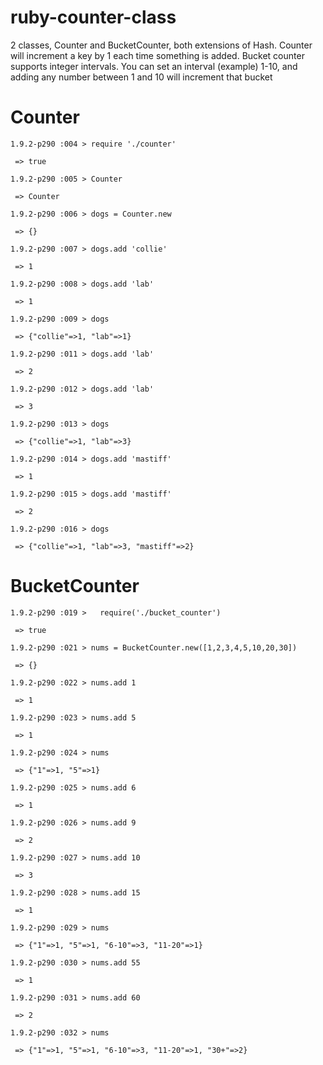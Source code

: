 ruby-counter-class
==================

2 classes, Counter and BucketCounter, both extensions of Hash.  Counter will increment a key by 1 each time something is added.  Bucket counter supports integer intervals.  You can set an interval (example) 1-10, and adding any number between 1 and 10 will increment that bucket


Counter
=======

	1.9.2-p290 :004 > require './counter'

	 => true 

	1.9.2-p290 :005 > Counter

	 => Counter 

	1.9.2-p290 :006 > dogs = Counter.new

	 => {} 

	1.9.2-p290 :007 > dogs.add 'collie'

	 => 1 

	1.9.2-p290 :008 > dogs.add 'lab'

	 => 1 

	1.9.2-p290 :009 > dogs

	 => {"collie"=>1, "lab"=>1} 

	1.9.2-p290 :011 > dogs.add 'lab'

	 => 2 

	1.9.2-p290 :012 > dogs.add 'lab'

	 => 3 

	1.9.2-p290 :013 > dogs

	 => {"collie"=>1, "lab"=>3} 

	1.9.2-p290 :014 > dogs.add 'mastiff'

	 => 1 

	1.9.2-p290 :015 > dogs.add 'mastiff'

	 => 2 

	1.9.2-p290 :016 > dogs

	 => {"collie"=>1, "lab"=>3, "mastiff"=>2} 


BucketCounter
=============

	1.9.2-p290 :019 >   require('./bucket_counter')

	 => true 

	1.9.2-p290 :021 > nums = BucketCounter.new([1,2,3,4,5,10,20,30])

	 => {} 

	1.9.2-p290 :022 > nums.add 1

	 => 1 

	1.9.2-p290 :023 > nums.add 5

	 => 1 

	1.9.2-p290 :024 > nums

	 => {"1"=>1, "5"=>1} 

	1.9.2-p290 :025 > nums.add 6

	 => 1 

	1.9.2-p290 :026 > nums.add 9

	 => 2 

	1.9.2-p290 :027 > nums.add 10

	 => 3 

	1.9.2-p290 :028 > nums.add 15

	 => 1 

	1.9.2-p290 :029 > nums

	 => {"1"=>1, "5"=>1, "6-10"=>3, "11-20"=>1} 

	1.9.2-p290 :030 > nums.add 55

	 => 1 

	1.9.2-p290 :031 > nums.add 60

	 => 2 

	1.9.2-p290 :032 > nums

	 => {"1"=>1, "5"=>1, "6-10"=>3, "11-20"=>1, "30+"=>2} 

